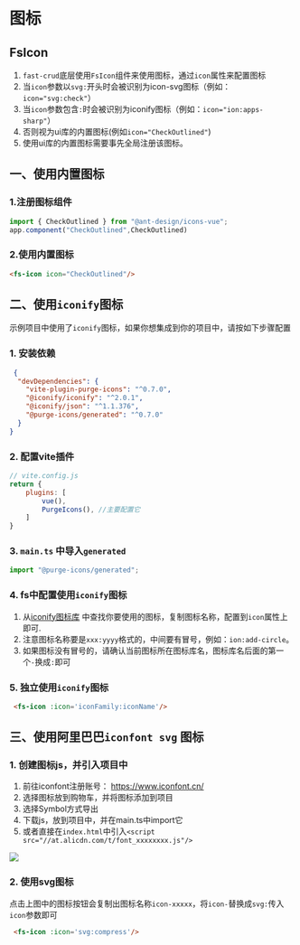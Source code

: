 # 图标

## FsIcon

1. `fast-crud`底层使用`FsIcon`组件来使用图标，通过`icon`属性来配置图标
2. 当`icon`参数以`svg:`开头时会被识别为icon-svg图标（例如：`icon="svg:check"`）
3. 当`icon`参数包含`:`时会被识别为iconify图标（例如：`icon="ion:apps-sharp"`）
4. 否则视为ui库的内置图标(例如`icon="CheckOutlined"`)
5. 使用ui库的内置图标需要事先全局注册该图标。

## 一、使用内置图标
### 1.注册图标组件
```js
import { CheckOutlined } from "@ant-design/icons-vue"; 
app.component("CheckOutlined",CheckOutlined)
```
### 2.使用内置图标
```html
<fs-icon icon="CheckOutlined"/>
```



## 二、使用`iconify`图标

示例项目中使用了`iconify`图标，如果你想集成到你的项目中，请按如下步骤配置

### 1. 安装依赖

```json
 {
  "devDependencies": {
    "vite-plugin-purge-icons": "^0.7.0",
    "@iconify/iconify": "^2.0.1",
    "@iconify/json": "^1.1.376",
    "@purge-icons/generated": "^0.7.0"
  }
}

```

### 2. 配置vite插件
```js
// vite.config.js
return {
    plugins: [
        vue(),
        PurgeIcons(), //主要配置它
    ]
}
```

### 3. `main.ts` 中导入`generated`
```js
import "@purge-icons/generated";
```

### 4. fs中配置使用`iconify`图标

1. 从[iconify图标库](https://iconify.design/icon-sets/ion/) 中查找你要使用的图标，复制图标名称，配置到`icon`属性上即可.
2. 注意图标名称要是`xxx:yyyy`格式的，中间要有冒号，例如：`ion:add-circle`。
3. 如果图标没有冒号的，请确认当前图标所在图标库名，图标库名后面的第一个`-`换成`:`即可

   
### 5. 独立使用`iconify`图标
```html
 <fs-icon :icon='iconFamily:iconName'/>
```



## 三、使用阿里巴巴`iconfont svg` 图标

### 1. 创建图标js，并引入项目中
1. 前往iconfont注册账号： https://www.iconfont.cn/
2. 选择图标放到购物车，并将图标添加到项目
3. 选择Symbol方式导出
4. 下载js，放到项目中，并在main.ts中import它
5. 或者直接在`index.html`中引入`<script  src="//at.alicdn.com/t/font_xxxxxxxx.js"/>`

![](../../../../images/iconfont.png)

### 2. 使用svg图标
点击上图中的图标按钮会复制出图标名称`icon-xxxxx`，将`icon-`替换成`svg:`传入`icon`参数即可
```html
 <fs-icon :icon='svg:compress'/>
```
